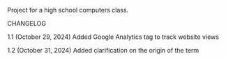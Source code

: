 Project for a high school computers class.


CHANGELOG

  1.1 (October 29, 2024) 
    Added Google Analytics tag to track website views

  1.2 (October 31, 2024)
    Added clarification on the origin of the term
